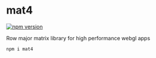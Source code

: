 # mat4

[![npm version](https://badge.fury.io/js/mat4.svg)](https://badge.fury.io/js/mat4)

Row major matrix library for high performance webgl apps

```bash
npm i mat4
```